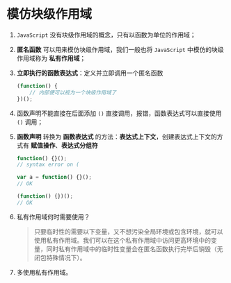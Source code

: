 # 模仿块级作用域
1. `JavaScript` 没有块级作用域的概念，只有以函数为单位的作用域；

2. **匿名函数** 可以用来模仿块级作用域，我们一般也将 `JavaScript` 中模仿的块级作用域称为 **私有作用域**；

3. **立即执行的函数表达式**：定义并立即调用一个匿名函数
    ```javascript
    (function() {
        // 内部便可以视为一个块级作用域了
    })();
    ```

4. 函数声明不能直接在后面添加 `()` 直接调用，报错，函数表达式可以直接使用 `()` 调用；

4. **函数声明** 转换为 **函数表达式** 的方法：**表达式上下文**，创建表达式上下文的方式有 **赋值操作**、**表达式分组符**
    ```javascript
    function() {}();
    // syntax error on (

    var a = function() {}();
    // OK

    (function() {})();
    // OK
    ```

5. 私有作用域何时需要使用？
    > 只要临时性的需要以下变量，又不想污染全局环境或包含环境，就可以使用私有作用域。我们可以在这个私有作用域中访问更高环境中的变量，同时私有作用域中的临时性变量会在匿名函数执行完毕后销毁（无闭包特殊情况下）。

6. 多使用私有作用域。
